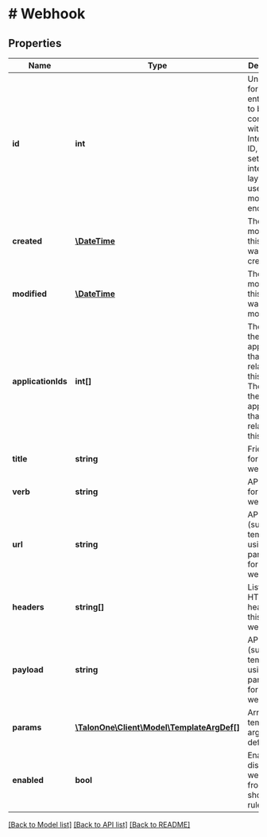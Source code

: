 # # Webhook

## Properties

Name | Type | Description | Notes
------------ | ------------- | ------------- | -------------
**id** | **int** | Unique ID for this entity. Not to be confused with the Integration ID, which is set by your integration layer and used in most endpoints. | 
**created** | [**\DateTime**](\DateTime.md) | The exact moment this entity was created. | 
**modified** | [**\DateTime**](\DateTime.md) | The exact moment this entity was last modified. | 
**applicationIds** | **int[]** | The IDs of the applications that are related to this entity. The IDs of the applications that are related to this entity. | 
**title** | **string** | Friendly title for this webhook. | 
**verb** | **string** | API method for this webhook. | 
**url** | **string** | API url (supports templating using parameters) for this webhook. | 
**headers** | **string[]** | List of API HTTP headers for this webhook. | 
**payload** | **string** | API payload (supports templating using parameters) for this webhook. | [optional] 
**params** | [**\TalonOne\Client\Model\TemplateArgDef[]**](TemplateArgDef.md) | Array of template argument definitions. | 
**enabled** | **bool** | Enables or disables webhook from showing in rule builder. | 

[[Back to Model list]](../../README.md#documentation-for-models) [[Back to API list]](../../README.md#documentation-for-api-endpoints) [[Back to README]](../../README.md)


